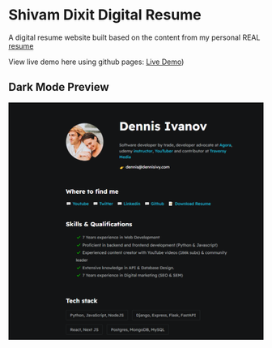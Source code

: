 # Shivam Dixit Digital Resume

A digital resume website built based on the content from my personal REAL [resume](./assets/resume.pdf) 

View live demo here using github pages: [Live Demo](https://shivvu.github.io/Digital-Portfolio/))

## Dark Mode Preview

<img src="assets\images\dark mode preview.PNG">


```
